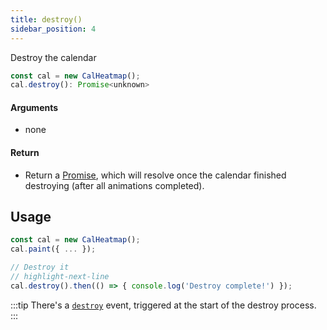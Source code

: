 ```yaml
---
title: destroy()
sidebar_position: 4
---
```


<p class="subhead">Destroy the calendar</p>

```js
const cal = new CalHeatmap();
cal.destroy(): Promise<unknown>
```

#### Arguments

- none

#### Return

- Return a [Promise](https://developer.mozilla.org/en-US/docs/Web/JavaScript/Reference/Global_Objects/Promise), which will resolve once the calendar finished destroying (after all animations completed).

## Usage

```js
const cal = new CalHeatmap();
cal.paint({ ... });

// Destroy it
// highlight-next-line
cal.destroy().then(() => { console.log('Destroy complete!') });
```

:::tip
There's a [`destroy`](/events.md#destroy) event, triggered at the start of the destroy process.
:::
